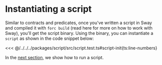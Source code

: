 <script setup>
  import { data } from '../../versions.data'
  const { forc } = data
  const url = `
    https://docs.fueldev.xyz/docs/sway/introduction/
  `
</script>

# Instantiating a script

Similar to contracts and predicates, once you've written a script in Sway and compiled it with `forc build` (read <a :href="url" target="_blank" rel="noreferrer">here</a> for more on how to work with Sway), you'll get the script binary. Using the binary, you can instantiate a `script` as shown in the code snippet below:

<<< @/../../../packages/script/src/script.test.ts#script-init{ts:line-numbers}

In the [next section](./running-scripts.md), we show how to run a script.
